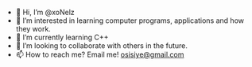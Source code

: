 - 👋 Hi, I’m @xoNelz
- 👀 I’m interested in learning computer programs, applications and how they work.
- 🌱 I’m currently learning C++
- 💞️ I’m looking to collaborate with others in the future.
- 📫 How to reach me? Email me! osisiye@gmail.com

<!---
xoNelz/xoNelz is a ✨ special ✨ repository because its `README.md` (this file) appears on your GitHub profile.
You can click the Preview link to take a look at your changes.
--->
